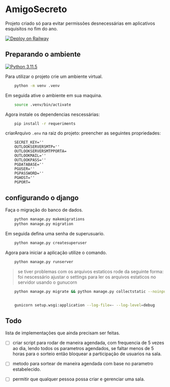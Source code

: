 # AmigoSecreto

Projeto criado só para evitar permissões desnecessárias em aplicativos esquisitos no fim do ano.

[![Deploy on Railway](https://railway.app/button.svg)](https://amigosecreto-production.up.railway.app/)

## Preparando o ambiente

[![Python 3.11.5](https://img.shields.io/badge/python-3.11.5-red.svg)](https://www.python.org/downloads/release/python-360/)

Para utilizar o projeto crie um ambiente virtual.

```sh
    python -m venv .venv
```

Em seguida ative o ambiente em sua maquina.
```sh
    source .venv/bin/activate
```
Agora instale os dependencias nescessárias:

```sh
    pip install -r requeriments
```

criarArquivo ```.env``` na raiz do projeto:
preencher as seguintes propriedades:

```ENV
    SECRET_KEY=''
    OUTLOOKSERVERSMTP=''
    OUTLOOKSERVERSMTPPORTA=
    OUTLOOKMAIL=''
    OUTLOOKPASS=''
    PGDATABASE=''
    PGUSER=''
    PGPASSWORD=''
    PGHOST=''
    PGPORT=
```

## configurando o django

Faça o migração do banco de dados.
```sh
    python manage.py makemigrations
    python manage.py migration
```
Em seguida defina uma senha de superusuario.

```sh
    python manage.py createsuperuser
```

Agora para iniciar a aplicação utilize o comando.

```sh
    python manage.py runserver
```
> se tiver problemas com os arquivos estaticos rode da seguinte forma: foi nescessário ajustar o settings para ler os arquivos estaticos no servidor usando o gunucorn
```sh
    python manage.py migrate && python manage.py collectstatic --noinput && gunicorn setup.wsgi
```

```sh

    gunicorn setup.wsgi:application --log-file=- --log-level=debug


```

## Todo

lista de implementações que ainda precisam ser feitas.

- [ ] criar script para rodar de maneira agendada, com frequencia de 5 vezes ao dia, lendo todos os parametros agendados, se faltar menos de 5 horas para o sorteio então bloquear a participação de usuarios na sala.
- [ ] metodo para sortear de maneira agendada com base no parametro estabelecido.
- [ ] permitir que qualquer pessoa possa criar e gerenciar uma sala.



